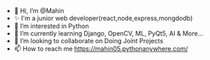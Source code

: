 - 👋 Hi, I’m @Mahin
- ✨ I'm a junior web developer(react,node,express,mongdodb)
- 👀 I’m interested in Python
- 🌱 I’m currently learning Django, OpenCV, ML, PyQt5, AI & More...
- 💞️ I’m looking to collaborate on Doing Joint Projects
- 📫 How to reach me https://mahin05.pythonanywhere.com/

<!---
Mahin05/Mahin05 is a ✨ special ✨ repository because its `README.md` (this file) appears on your GitHub profile.
You can click the Preview link to take a look at your changes.
--->
